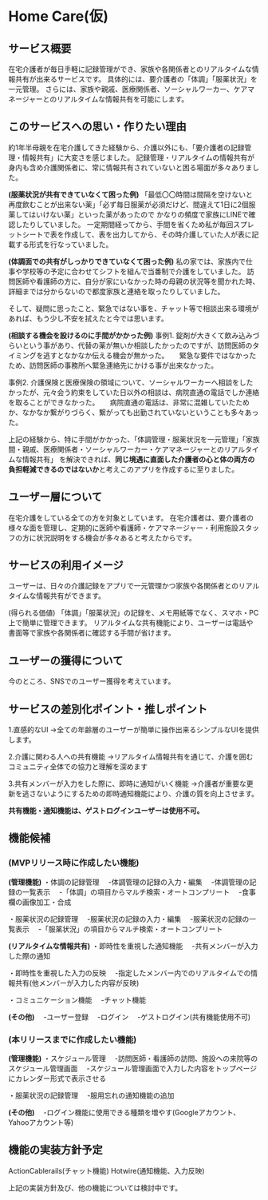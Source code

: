 # Home Care(仮)　

## サービス概要
在宅介護者が毎日手軽に記録管理ができ、家族や各関係者とのリアルタイムな情報共有が出来るサービスです。
具体的には、要介護者の「体調」「服薬状況」を一元管理。
さらには、家族や親戚、医療関係者、ソーシャルワーカー、ケアマネージャーとのリアルタイムな情報共有を可能にします。


## このサービスへの思い・作りたい理由
約1年半母親を在宅介護してきた経験から、介護以外にも、「要介護者の記録管理・情報共有」に大変さを感じました。
記録管理・リアルタイムの情報共有が身内も含め介護関係者に、常に情報共有されていないと困る場面が多々ありました。

**(服薬状況が共有できていなくて困った例)**
「最低〇〇時間は間隔を空けないと再度飲むことが出来ない薬」「必ず毎日服薬が必須だけど、間違えて1日に2個服薬してはいけない薬」といった薬があったので
かなりの頻度で家族にLINEで確認したりしていました。
一定期間経ってから、手間を省くため私が毎回スプレットシートで表を作成して、表を出力してから、その時介護していた人が表に記載する形式を行なっていました。

**(体調面での共有がしっかりできていなくて困った例)**
私の家では、家族内で仕事や学校等の予定に合わせてシフトを組んで当番制で介護をしていました。
訪問医師や看護師の方に、自分が家にいなかった時の母親の状況等を聞かれた時、詳細までは分からないので都度家族と連絡を取ったりしていました。



そして、疑問に思ったこと、緊急ではない事を、チャット等で相談出来る環境があれば、もう少し不安を拭えたと今では思います。

**(相談する機会を設けるのに手間がかかった例)**
事例1. 錠剤が大きくて飲み込みづらいという事があり、代替の薬が無いか相談したかったのですが、訪問医師のタイミングを逃すとなかなか伝える機会が無かった。
　     緊急な要件ではなかったため、訪問医師の事務所へ緊急連絡先にかける事が出来なかった。

事例2. 介護保険と医療保険の領域について、ソーシャルワーカーへ相談をしたかったが、元々会う約束をしていた日以外の相談は、病院直通の電話でしか連絡を取ることができなかった。
　     病院直通の電話は、非常に混雑していたためか、なかなか繋がりづらく、繋がっても出勤されていないということも多々あった。


上記の経験から、特に手間がかかった、「体調管理・服薬状況を一元管理」「家族間・親戚、医療関係者・ソーシャルワーカー・ケアマネージャーとのリアルタイムな情報共有」
を解決できれば、**同じ境遇に直面した介護者の心と体の両方の負担軽減できるのではないか**と考えこのアプリを作成するに至りました。


## ユーザー層について
在宅介護をしている全ての方を対象としています。
在宅介護者は、要介護者の様々な面を管理し、定期的に医師や看護師・ケアマネージャー・利用施設スタッフの方に状況説明をする機会が多々あると考えたからです。


## サービスの利用イメージ
ユーザーは、日々の介護記録をアプリで一元管理かつ家族や各関係者とのリアルタイムな情報共有ができます。

(得られる価値)
「体調」「服薬状況」の記録を、メモ用紙等でなく、スマホ・PC上で簡単に管理できます。
リアルタイムな共有機能により、ユーザーは電話や書面等で家族や各関係者に確認する手間が省けます。


## ユーザーの獲得について
今のところ、SNSでのユーザー獲得を考えています。


## サービスの差別化ポイント・推しポイント
1.直感的なUI
→全ての年齢層のユーザーが簡単に操作出来るシンプルなUIを提供します。

2.介護に関わる人への共有機能
→リアルタイム情報共有を通じて、介護を囲むコミュニティ全体での協力と理解を深めます

3.共有メンバーが入力をした際に、即時に通知がいく機能
→介護者が重要な更新を逃さないようにするための即時通知機能により、介護の質を向上させます。


**共有機能・通知機能は、ゲストログインユーザーは使用不可。**

## 機能候補
### (MVPリリース時に作成したい機能)
**(管理機能)**
・体調の記録管理
　-体調管理の記録の入力・編集
　-体調管理の記録の一覧表示
　-「体調」の項目からマルチ検索・オートコンプリート
　-食事欄の画像加工・合成


・服薬状況の記録管理
　-服薬状況の記録の入力・編集
　-服薬状況の記録の一覧表示
　-「服薬状況」の項目からマルチ検索・オートコンプリート

**(リアルタイムな情報共有)**
・即時性を重視した通知機能
　-共有メンバーが入力した際の通知

・即時性を重視した入力の反映
　-指定したメンバー内でのリアルタイムでの情報共有(他メンバーが入力した内容が反映)

・コミュニケーション機能
　-チャット機能

**(その他)**
　-ユーザー登録
　-ログイン
　-ゲストログイン(共有機能使用不可)



### (本リリースまでに作成したい機能)
**(管理機能)**
・スケジュール管理
　-訪問医師・看護師の訪問、施設への来院等のスケジュール管理画面
　-スケジュール管理画面で入力した内容をトップページにカレンダー形式で表示させる

・服薬状況の記録管理
 　-服用忘れの通知機能の追加

**(その他)**
　-ログイン機能に使用できる種類を増やす(Googleアカウント、Yahooアカウント等)



## 機能の実装方針予定
ActionCablerails(チャット機能)
Hotwire(通知機能、入力反映)

上記の実装方針及び、他の機能については検討中です。
